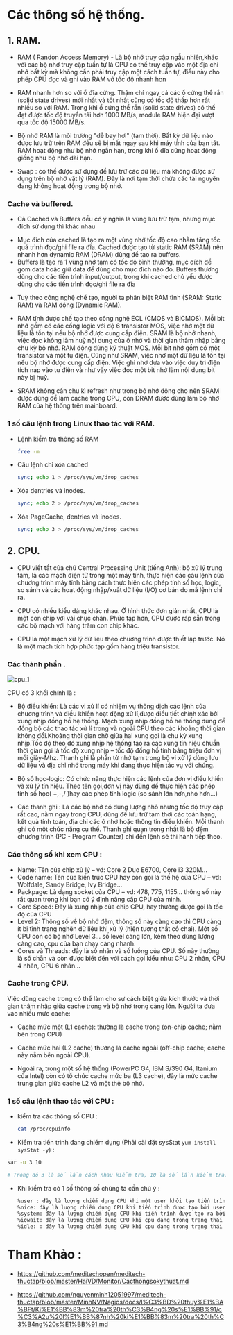 # Các thông số hệ thống.

## 1. RAM.

- RAM ( Randon Access Memory) - Là bộ nhớ truy cập ngẫu nhiên,khác với các bộ nhớ truy cập tuần tự là CPU có thể truy cập 
vào một địa chỉ nhớ bất kỳ mà không cần phải truy cập một cách tuần tự, điều này cho phép CPU đọc và ghi vào RAM vớ tốc độ 
nhanh hơn

- RAM nhanh hơn so với ổ đĩa cứng. Thậm chí ngay cả các ổ cứng thể rắn (solid state drives) mới nhất và tốt nhất cũng có 
tốc độ thấp hơn rất nhiều so với RAM. Trong khi ổ cứng thể rắn (solid state drives) có thể đạt được tốc độ truyền tải hơn 
1000 MB/s, module RAM hiện đại vượt qua tốc độ 15000 MB/s.

- Bộ nhớ RAM là môi trường "dễ bay hơi" (tạm thời). Bất kỳ dữ liệu nào được lưu trữ trên RAM đều sẽ bị mất ngay sau khi máy 
tính của bạn tắt. RAM hoạt động như bộ nhớ ngắn hạn, trong khi ổ đĩa cứng hoạt động giống như bộ nhớ dài hạn.

- Swap : có thể được sử dụng để lưu trữ các dữ liệu mà không được sử dụng trên bộ nhớ vật lý (RAM). 
Đây là nơi tạm thời chứa các tài nguyên đang không hoạt động trong bộ nhớ.

### Cache và buffered.

- Cả Cached và Buffers đều có ý nghĩa là vùng lưu trữ tạm, nhưng mục đích sử dụng thì khác nhau
 <ul>
  <li>Mục đích của cached là tạo ra một vùng nhớ tốc độ cao nhằm tăng tốc quá trình đọc/ghi file ra đĩa. Cached được tạo từ static RAM (SRAM) 
  nên nhanh hơn dynamic RAM (DRAM) dùng để tạo ra buffers.</li>
  <li>Buffers là tạo ra 1 vùng nhớ tạm có tốc độ bình thường, mục đích để gom data hoặc giữ data để dùng cho mục đích nào đó. Buffers thường dùng cho các 
  tiến trình input/output, trong khi cached chủ yếu được dùng cho các tiến trình đọc/ghi file ra đĩa</li>
 </ul>

- Tuỳ theo công nghệ chế tạo, người ta phân biệt RAM tĩnh (SRAM: Static RAM) và RAM động (Dynamic RAM).

- RAM tĩnh được chế tạo theo công nghệ ECL (CMOS và BiCMOS). Mỗi bit nhớ gồm có các cổng logic với độ 6 transistor MOS, việc nhớ một dữ liệu là tồn tại nếu bộ
nhớ được cung cấp điện. SRAM là bộ nhớ nhanh, việc đọc không làm huỷ nội dung của ô nhớ và thời gian thâm nhập bằng chu kỳ bộ nhớ.
RAM động dùng kỹ thuật MOS. Mỗi bit nhớ gồm có một transistor và một tụ điện. Cũng như SRAM, việc nhớ một dữ liệu là tồn tại nếu bộ nhớ được cung cấp điện.
Việc ghi nhớ dựa vào việc duy trì điện tích nạp vào tụ điện và như vậy việc đọc một bit nhớ làm nội dung bit này bị huỷ.

- SRAM không cần chu kì refresh như trong bộ nhớ động cho nên SRAM được dùng để làm cache trong CPU, còn DRAM được dùng 
làm bộ nhớ RAM của hệ thống trên mainboard.

### 1 số câu lệnh trong Linux thao tác với RAM.

- Lệnh kiểm tra thông số RAM

    ```sh
    free -m
    ```

- Câu lệnh chỉ xóa cached

    ```sh
    sync; echo 1 > /proc/sys/vm/drop_caches
    ```  

- Xóa dentries và inodes.

    ```sh
    sync; echo 2 > /proc/sys/vm/drop_caches
    ```

- Xóa PageCache, dentries và inodes.

    ```sh
    sync; echo 3 > /proc/sys/vm/drop_caches
    ```

## 2. CPU.

- CPU viết tắt của chữ Central Processing Unit (tiếng Anh): 
bộ xử lý trung tâm, là các mạch điện tử trong một máy tính, thực 
hiện các câu lệnh của chương trình máy tính bằng cách thực hiện các 
phép tính số học, logic, so sánh và các hoạt động nhập/xuất dữ liệu (I/O) cơ bản do mã lệnh chỉ ra.

- CPU có nhiều kiểu dáng khác nhau. Ở hình thức đơn giản nhất, CPU là một con chip với vài chục chân. Phức tạp hơn, 
CPU được ráp sẵn trong các bộ mạch với hàng trăm con chip khác.

- CPU là một mạch xử lý dữ liệu theo chương trình được thiết lập trước. Nó là một mạch tích hợp phức tạp gồm hàng triệu transistor.


### Các thành phần .

![cpu_1](/prepare/images/cpu_1.png)

CPU có 3 khối chính là : 

- Bộ điều khiển: Là các vi xử lí có nhiệm vụ thông dịch các lệnh của chương trình và điều khiển hoạt động xử lí,được điều tiết chính xác bởi xung nhịp đồng hồ hệ thống. Mạch xung nhịp đồng hồ hệ thống dùng để đồng bộ các thao tác xử lí trong và ngoài CPU theo các khoảng thời gian không đổi.Khoảng thời gian chờ giữa hai xung gọi là chu kỳ xung nhịp.Tốc độ theo đó xung nhịp hệ thống tạo ra các xung tín hiệu chuẩn thời gian gọi là tốc độ xung nhịp – tốc độ đồng hồ tính bằng triệu đơn vị mỗi giây-Mhz. Thanh ghi là phần tử nhớ tạm trong bộ vi xử lý dùng lưu dữ liệu và địa chỉ nhớ trong máy khi đang thực hiện tác vụ với chúng.

- Bộ số học-logic: Có chức năng thực hiện các lệnh của đơn vị điều khiển và xử lý tín hiệu. Theo tên gọi,đơn vị này dùng để thực hiện các phép tính số học( +,-,/ )hay các phép tính logic (so sánh lớn hơn,nhỏ hơn…)

- Các thanh ghi : Là các bộ nhớ có dung lượng nhỏ nhưng tốc độ truy cập rất cao, nằm ngay trong CPU, dùng để lưu trữ tạm thời các toán hạng, kết quả tính toán, địa chỉ các ô nhớ hoặc thông tin điều khiển. Mỗi thanh ghi có một chức năng cụ thể. Thanh ghi quan trọng nhất là bộ đếm chương trình (PC - Program Counter) chỉ đến lệnh sẽ thi hành tiếp theo.

### Các thông số khi xem CPU :

- Name: Tên của chip xử lý – vd: Core 2 Duo E6700, Core i3 320M…
- Code name: Tên của kiến trúc CPU hay còn gọi là thế hệ của CPU – vd: Wolfdale, Sandy Bridge, Ivy Bridge…
- Packpage: Là dạng socket của CPU – vd: 478, 775, 1155… thông số này rất quan trọng khi bạn có ý định nâng cấp CPU của mình.
- Core Speed: Đây là xung nhịp của chip CPU, hay thường được gọi là tốc độ của CPU
- Level 2: Thông số về bộ nhớ đệm, thông số này càng cao thì CPU càng ít bị tình trạng nghẽn dữ liệu khi xử lý (hiện tượng thắt cổ chai). Một số CPU còn có bộ nhớ Level 3… số level càng lớn, kèm theo dùng lượng càng cao, cpu của bạn chạy càng nhanh.
- Cores và Threads: đây là số nhân và số luồng của CPU. Số này thường là số chẵn và còn được biết đến với cách gọi kiểu như: CPU 2 nhân, CPU 4 nhân, CPU 6 nhân…

### Cache trong CPU.

Việc dùng cache trong có thể làm cho sự cách biệt giữa kích thước và thời gian
thâm nhập giữa cache trong và bộ nhớ trong càng lớn. Người ta đưa vào nhiều mức
cache:

- Cache mức một (L1 cache): thường là cache trong (on-chip cache; nằm bên
trong CPU)

- Cache mức hai (L2 cache) thường là cache ngoài (off-chip cache; cache
này nằm bên ngoài CPU).

- Ngoài ra, trong một số hệ thống (PowerPC G4, IBM S/390 G4, Itanium
của Intel) còn có tổ chức cache mức ba (L3 cache), đây là mức cache trung gian giữa
cache L2 và một thẻ bộ nhớ.

### 1 số câu lệnh thao tác với CPU :

- kiểm tra các thông số CPU :

    ```sh
    cat /proc/cpuinfo
    ```

- Kiểm tra tiến trình đang chiếm dụng (Phải cài đặt sysStat `yum install sysStat -y`) :

```sh
sar -u 3 10

# Trong đó 3 là số lần cách nhau kiểm tra, 10 là số lần kiểm tra.
```

- Khi kiểm tra có 1 số thông số chúng ta cần chú ý :

    ```sh
    %user : đây là lượng chiếm dụng CPU khi một user khởi tạo tiến trình
    %nice: đây là lượng chiếm dụng CPU khi tiến trình được tạo bởi user với độ ưu tiên là nice.
    %system: đây là lượng chiếm dụng CPU khi tiến trình được tạo ra bởi kernel (hệ thống).
    %iowait: đây là lượng chiếm dụng CPU khi cpu đang trong trạng thái idle ở thời điểm phát sinh I/O request.
    %idle: : đây là lượng chiếm dụng CPU khi cpu đang trong trạng thái idle ở thời điểm không có I/O request.
    ```

# Tham Khảo :

- https://github.com/meditechopen/meditech-thuctap/blob/master/HaiVD/Monitor/Cacthongsokythuat.md

- https://github.com/nguyenminh12051997/meditech-thuctap/blob/master/MinhNV/Nagios/docs/l%C3%BD%20thuy%E1%BA%BFt/Ki%E1%BB%83m%20tra%20th%C3%B4ng%20s%E1%BB%91/c%C3%A2u%20l%E1%BB%87nh%20ki%E1%BB%83m%20tra%20th%C3%B4ng%20s%E1%BB%91.md